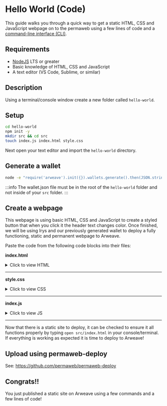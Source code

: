 # Hello World (Code)

This guide walks you through a quick way to get a static HTML, CSS and JavaScript webpage on to the permaweb using a few lines of code and a [command-line interface (CLI)](./hw-cli.md).

## Requirements

- [NodeJS](https://nodejs.org) LTS or greater
- Basic knowledge of HTML, CSS and JavaScript
- A text editor (VS Code, Sublime, or similar)

## Description

Using a terminal/console window create a new folder called `hello-world`.

## Setup

```sh
cd hello-world
npm init -y
mkdir src && cd src
touch index.js index.html style.css
```

Next open your text editor and import the `hello-world` directory.

## Generate a wallet

```sh
node -e "require('arweave').init({}).wallets.generate().then(JSON.stringify).then(console.log.bind(console))" > wallet.json
```

:::info
The wallet.json file must be in the root of the `hello-world` folder and not inside of your `src` folder.
:::

## Create a webpage

This webpage is using basic HTML, CSS and JavaScript to create a styled button that when you click it the header text changes color. Once finished, we will be using Irys and our previously generated wallet to deploy a fully functioning, static and permanent webpage to Arweave.

Paste the code from the following code blocks into their files:

**index.html**

<details>
<summary>Click to view HTML</summary>

```html
<!DOCTYPE html>
<html lang="en">
  <head>
    <meta charset="UTF-8" />
    <meta http-equiv="X-UA-Compatible" content="IE=edge" />
    <meta name="viewport" content="width=device-width, initial-scale=1.0" />
    <link rel="stylesheet" type="text/css" href="style.css" />
    <script src="index.js"></script>
    <title>Cookbook Hello World!</title>
  </head>

  <body>
    <button onclick="changeColor()" class="button">Click Me!</button>
    <h1 id="main">Hello World!</h1>
  </body>
</html>
```

</details>
<hr />

**style.css**

<details>
<summary>Click to view CSS</summary>

```css
.button {
  padding: "10px";
  background-color: #4caf50;
}
```

</details>
<hr />

**index.js**

<details>
<summary>Click to view JS</summary>

```javascript
function changeColor() {
  const header = document.getElementById("main");
  header.style.color === ""
    ? (header.style.color = "red")
    : (header.style.color = "");
}
```

</details>

<hr />

Now that there is a static site to deploy, it can be checked to ensure it all functions properly by typing `open src/index.html` in your console/terminal. If everything is working as expected it is time to deploy to Arweave!

## Upload using permaweb-deploy

See: https://github.com/permaweb/permaweb-deploy

## Congrats!!

You just published a static site on Arweave using a few commands and a few lines of code!
